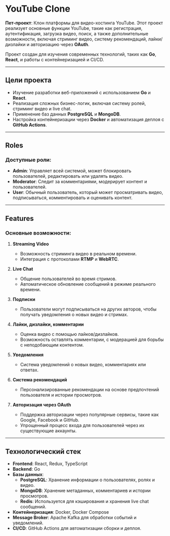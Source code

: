 # YouTube Clone

**Пет-проект**: Клон платформы для видео-хостинга YouTube. Этот проект реализует основные функции YouTube, такие как регистрация, аутентификация, загрузка видео, поиск, а также дополнительные возможности, включая стриминг видео, систему рекомендаций, лайки/дизлайки и авторизацию через **OAuth**.

Проект создан для изучения современных технологий, таких как **Go**, **React**, и работы с контейнеризацией и CI/CD.

---

## Цели проекта

- Изучение разработки веб-приложений с использованием **Go** и **React**.
- Реализация сложных бизнес-логик, включая систему ролей, стриминг видео и live chat.
- Применение баз данных **PostgreSQL** и **MongoDB**.
- Настройка контейнеризации через **Docker** и автоматизация деплоя с **GitHub Actions**.

---

## Roles

### Доступные роли:
- **Admin**: Управляет всей системой, может блокировать пользователей, редактировать или удалять видео.
- **Moderator**: Следит за комментариями, модерирует контент и пользователей.
- **User**: Обычный пользователь, который может просматривать видео, подписываться, комментировать и оценивать контент.

---

## Features

### Основные возможности:
1. **Streaming Video**
   - Возможность стриминга видео в реальном времени.
   - Интеграция с протоколами **RTMP** и **WebRTC**.

2. **Live Chat**
   - Общение пользователей во время стримов.
   - Автоматическое обновление сообщений в режиме реального времени.

3. **Подписки**
   - Пользователи могут подписываться на других авторов, чтобы получать уведомления о новых видео и стримах.

4. **Лайки, дизлайки, комментарии**
   - Оценка видео с помощью лайков/дизлайков.
   - Возможность оставлять комментарии, с модерацией для борьбы с неподобающим контентом.

5. **Уведомления**
   - Система уведомлений о новых видео, комментариях или ответах.

6. **Система рекомендаций**
   - Персонализированные рекомендации на основе предпочтений пользователя и истории просмотров.

7. **Авторизация через OAuth**
   - Поддержка авторизации через популярные сервисы, такие как Google, Facebook и GitHub.
   - Упрощенный процесс входа для пользователей через их существующие аккаунты.

---

## Технологический стек

- **Frontend**: React, Redux, TypeScript
- **Backend**: Go
- **Базы данных**:
  - **PostgreSQL**: Хранение информации о пользователях, ролях и видео.
  - **MongoDB**: Хранение метаданных, комментариев и истории просмотров.
  - **Redis**: Используется для кэширования и хранения live chat сообщений.
- **Контейнеризация**: Docker, Docker Compose
- **Message Broker**: Apache Kafka для обработки событий и уведомлений.
- **CI/CD**: GitHub Actions для автоматизации сборки и деплоя.
